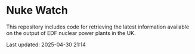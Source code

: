 # Nuke Watch

This repository includes code for retrieving the latest information available on the output of EDF nuclear power plants in the UK.

Last updated: 2025-04-30 21:14